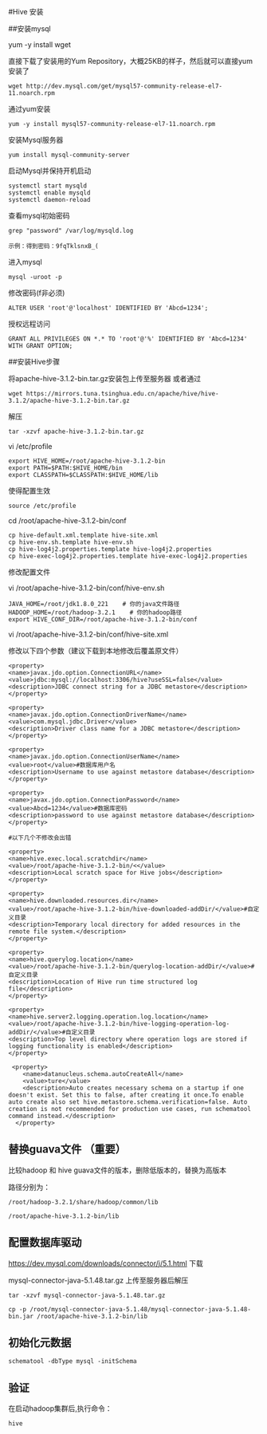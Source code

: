 #Hive 安装



##安装mysql


yum -y install wget


直接下载了安装用的Yum Repository，大概25KB的样子，然后就可以直接yum安装了

	wget http://dev.mysql.com/get/mysql57-community-release-el7-11.noarch.rpm

通过yum安装

	yum -y install mysql57-community-release-el7-11.noarch.rpm
 
安装Mysql服务器

	yum install mysql-community-server

启动Mysql并保持开机启动

	systemctl start mysqld
	systemctl enable mysqld
	systemctl daemon-reload

查看mysql初始密码

	grep "password" /var/log/mysqld.log  

	示例：得到密码：9fqTklsnxB_( 

进入mysql

	mysql -uroot -p

修改密码(f非必须)

	ALTER USER 'root'@'localhost' IDENTIFIED BY 'Abcd=1234';

授权远程访问

	GRANT ALL PRIVILEGES ON *.* TO 'root'@'%' IDENTIFIED BY 'Abcd=1234' WITH GRANT OPTION;




##安装Hive步骤

将apache-hive-3.1.2-bin.tar.gz安装包上传至服务器 或者通过


	wget https://mirrors.tuna.tsinghua.edu.cn/apache/hive/hive-3.1.2/apache-hive-3.1.2-bin.tar.gz

解压

	tar -xzvf apache-hive-3.1.2-bin.tar.gz

vi /etc/profile

	export HIVE_HOME=/root/apache-hive-3.1.2-bin
	export PATH=$PATH:$HIVE_HOME/bin
	export CLASSPATH=$CLASSPATH:$HIVE_HOME/lib

使得配置生效

	source /etc/profile




cd /root/apache-hive-3.1.2-bin/conf
	
	cp hive-default.xml.template hive-site.xml
	cp hive-env.sh.template hive-env.sh
	cp hive-log4j2.properties.template hive-log4j2.properties
	cp hive-exec-log4j2.properties.template hive-exec-log4j2.properties


修改配置文件

vi /root/apache-hive-3.1.2-bin/conf/hive-env.sh


	JAVA_HOME=/root/jdk1.8.0_221    # 你的java文件路径
	HADOOP_HOME=/root/hadoop-3.2.1    # 你的hadoop路径
	export HIVE_CONF_DIR=/root/apache-hive-3.1.2-bin/conf

vi /root/apache-hive-3.1.2-bin/conf/hive-site.xml


修改以下四个参数（建议下载到本地修改后覆盖原文件）

	<property>
	<name>javax.jdo.option.ConnectionURL</name>
	<value>jdbc:mysql://localhost:3306/hive?useSSL=false</value>
	<description>JDBC connect string for a JDBC metastore</description>
	</property>
	 
	<property>
	<name>javax.jdo.option.ConnectionDriverName</name>
	<value>com.mysql.jdbc.Driver</value>
	<description>Driver class name for a JDBC metastore</description>
	</property>
	 
	<property>
	<name>javax.jdo.option.ConnectionUserName</name>
	<value>root</value>#数据库用户名
	<description>Username to use against metastore database</description>
	</property>
	 
	<property>
	<name>javax.jdo.option.ConnectionPassword</name>
	<value>Abcd=1234</value>#数据库密码
	<description>password to use against metastore database</description>
	</property>
	
	#以下几个不修改会出错

	<property>
	<name>hive.exec.local.scratchdir</name>
	<value>/root/apache-hive-3.1.2-bin/<</value>
	<description>Local scratch space for Hive jobs</description>
	</property>
	 
	<property>
	<name>hive.downloaded.resources.dir</name>
	<value>/root/apache-hive-3.1.2-bin/hive-downloaded-addDir/</value>#自定义目录
	<description>Temporary local directory for added resources in the remote file system.</description>
	</property>
	 
	<property>
	<name>hive.querylog.location</name>
	<value>/root/apache-hive-3.1.2-bin/querylog-location-addDir/</value>#自定义目录
	<description>Location of Hive run time structured log file</description>
	</property>
	 
	<property>
	<name>hive.server2.logging.operation.log.location</name>
	<value>/root/apache-hive-3.1.2-bin/hive-logging-operation-log-addDir/</value>#自定义目录
	<description>Top level directory where operation logs are stored if logging functionality is enabled</description>
	</property>

	 <property>
	    <name>datanucleus.schema.autoCreateAll</name>
	    <value>ture</value>
	    <description>Auto creates necessary schema on a startup if one doesn't exist. Set this to false, after creating it once.To enable auto create also set hive.metastore.schema.verification=false. Auto creation is not recommended for production use cases, run schematool command instead.</description>
	  </property>


## 替换guava文件 （重要）


比较hadoop 和 hive guava文件的版本，删除低版本的，替换为高版本

路径分别为：

	/root/hadoop-3.2.1/share/hadoop/common/lib

	/root/apache-hive-3.1.2-bin/lib

## 配置数据库驱动

https://dev.mysql.com/downloads/connector/j/5.1.html 下载


mysql-connector-java-5.1.48.tar.gz 上传至服务器后解压

	tar -xzvf mysql-connector-java-5.1.48.tar.gz

	cp -p /root/mysql-connector-java-5.1.48/mysql-connector-java-5.1.48-bin.jar /root/apache-hive-3.1.2-bin/lib

## 初始化元数据

	schematool -dbType mysql -initSchema
	
## 验证


在启动hadoop集群后,执行命令：

	hive